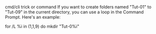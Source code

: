 
cmd/cli trick or command
If you want to create folders named "Tut-01" to "Tut-09" in the current directory, you can use a loop in the Command Prompt. Here's an example:

for /L %i in (1,1,9) do mkdir "Tut-0%i"


